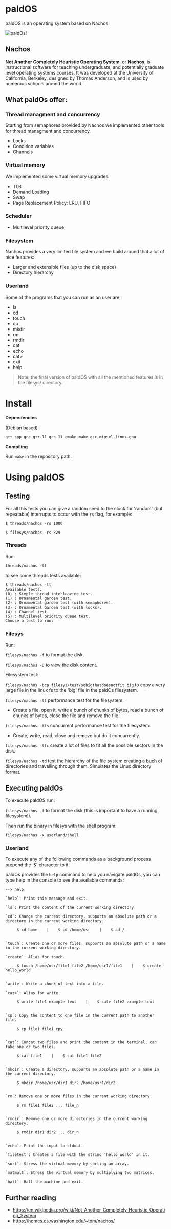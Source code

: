 # paldOS

paldOS is an operating system based on Nachos.

![](./paldOs_usecase.gif "paldOs!")

## Nachos
**Not Another Completely Heuristic Operating System**, or **Nachos**, is instructional software for teaching undergraduate, and potentially graduate level operating systems courses. It was developed at the University of California, Berkeley, designed by Thomas Anderson, and is used by numerous schools around the world.

## What paldOs offer:
### Thread managment and concurrency
Starting from semaphores provided by Nachos we implemented other tools for thread managment and concurrency.
- Locks
- Condition variables
- Channels

### Virtual memory
We implemented some virtual memory upgrades:
- TLB
- Demand Loading
- Swap
- Page Replacement Policy: LRU, FIFO

### Scheduler
- Multilevel priority queue

### Filesystem
Nachos provides a very limited file system and we build around that a lot of nice features:
- Larger and extensible files (up to the disk space)
- Directory hierarchy

### Userland
Some of the programs that you can run as an user are:
- ls
- cd
- touch
- cp
- mkdir
- rm
- rmdir
- cat
- echo
- cat>
- exit
- help

> Note: the final version of paldOS with all the mentioned features is in the filesys/ directory.

# Install

**Dependencies**

(Debian based)

`g++ cpp gcc g++-11 gcc-11 cmake make gcc-mipsel-linux-gnu`

**Compiling**

Run `make` in the repository path.

# Using paldOS

## Testing

For all this tests you can give a random seed to the clock for 'random' (but repeatable) interrupts to occur with the `rs` flag, for example:

`$ threads/nachos -rs 1000`

`$ filesys/nachos -rs 829`

### Threads

Run:

`threads/nachos -tt`

to see some threads tests available:

```terminal
$ threads/nachos -tt
Available tests:
(0) : Simple thread interleaving test.
(1) : Ornamental garden test.
(2) : Ornamental garden test (with semaphores).
(3) : Ornamental Garden test (with locks).
(4) : Channel test.
(5) : Multilevel priority queue test.
Choose a test to run:
```

### Filesys

Run:

`filesys/nachos -f` to format the disk.

`filesys/nachos -D` to view the disk content.

Filesystem test:

`filesys/nachos -bcp filesys/test/sobigthatdoesnotfit big` to copy a very large file in the linux fs to the 'big' file in the paldOs filesystem.

`filesys/nachos -tf` performance test for the filesystem:

- Create a file, open it, write a bunch of chunks of bytes, read a bunch of chunks of bytes, close the file and remove the file.

`filesys/nachos -tfs` concurrent performance test for the filesystem:

- Create, write, read, close and remove but do it concurrently.

`filesys/nachos -tfc` create a lot of files to fit all the possible sectors in the disk.

`filesys/nachos -td` test the hierarchy of the file system creating a buch of directories and travelling through them. Simulates the Linux directory format.

## Executing paldOs

To execute paldOS run:

`filesys/nachos -f` to format the disk (this is important to have a running filesystem!).

Then run the binary in filesys with the shell program:

`filesys/nachos -x userland/shell`

### Userland

To execute any of the following commands as a background process prepend the '&' character to it!

paldOs provides the `help` command to help you navigate paldOs, you can type help in the console to see the available commands:

```terminal
--> help

`help`: Print this message and exit.

`ls`: Print the content of the current working directory.

`cd`: Change the current directory, supports an absolute path or a directory in the current working directory.

     $ cd home    |    $ cd /home/usr    |    $ cd /


`touch`: Create one or more files, supports an absolute path or a name in the current working directory.

`create`: Alias for touch.

     $ touch /home/usr/file1 file2 /home/usr1/file1    |    $ create hello_world


`write`: Write a chunk of text into a file.

`cat>`: Alias for write.

     $ write file1 example text    |    $ cat> file2 example text


`cp`: Copy the content to one file in the current path to another file.

     $ cp file1 file1_cpy


`cat`: Concat two files and print the content in the terminal, can take one or two files.

     $ cat file1    |    $ cat file1 file2


`mkdir`: Create a directory, supports an absolute path or a name in the current directory.

     $ mkdir /home/usr/dir1 dir2 /home/usr1/dir2


`rm`: Remove one or more files in the current working directory.

     $ rm file1 file2 ... file_n


`rmdir`: Remove one or more directories in the current working directory.

     $ rmdir dir1 dir2 ... dir_n


`echo`: Print the input to stdout.

`filetest`: Creates a file with the string 'hello_world' in it.

`sort`: Stress the virtual memory by sorting an array.

`matmult`: Stress the virtual memory by multiplying two matrices.

`halt`: Halt the machine and exit.

```

## Further reading
- https://en.wikipedia.org/wiki/Not_Another_Completely_Heuristic_Operating_System
- https://homes.cs.washington.edu/~tom/nachos/
